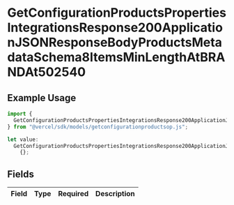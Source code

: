 # GetConfigurationProductsPropertiesIntegrationsResponse200ApplicationJSONResponseBodyProductsMetadataSchema8ItemsMinLengthAtBRANDAt502540

## Example Usage

```typescript
import {
  GetConfigurationProductsPropertiesIntegrationsResponse200ApplicationJSONResponseBodyProductsMetadataSchema8ItemsMinLengthAtBRANDAt502540,
} from "@vercel/sdk/models/getconfigurationproductsop.js";

let value:
  GetConfigurationProductsPropertiesIntegrationsResponse200ApplicationJSONResponseBodyProductsMetadataSchema8ItemsMinLengthAtBRANDAt502540 =
    {};
```

## Fields

| Field       | Type        | Required    | Description |
| ----------- | ----------- | ----------- | ----------- |